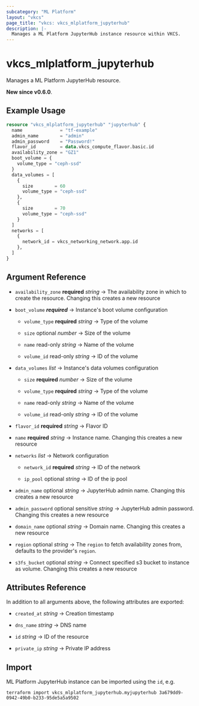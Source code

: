```yaml
---
subcategory: "ML Platform"
layout: "vkcs"
page_title: "vkcs: vkcs_mlplatform_jupyterhub"
description: |-
  Manages a ML Platform JupyterHub instance resource within VKCS.
---
```


# vkcs_mlplatform_jupyterhub

Manages a ML Platform JupyterHub resource.

**New since v0.6.0**.

## Example Usage
```terraform
resource "vkcs_mlplatform_jupyterhub" "jupyterhub" {
  name              = "tf-example"
  admin_name        = "admin"
  admin_password    = "Password!"
  flavor_id         = data.vkcs_compute_flavor.basic.id
  availability_zone = "GZ1"
  boot_volume = {
    volume_type = "ceph-ssd"
  }
  data_volumes = [
    {
      size        = 60
      volume_type = "ceph-ssd"
    },
    {
      size        = 70
      volume_type = "ceph-ssd"
    }
  ]
  networks = [
    {
      network_id = vkcs_networking_network.app.id
    },
  ]
}
```

## Argument Reference
- `availability_zone` **required** *string* &rarr;  The availability zone in which to create the resource. Changing this creates a new resource

- `boot_volume` ***required*** &rarr;  Instance's boot volume configuration
  - `volume_type` **required** *string* &rarr;  Type of the volume

  - `size` optional *number* &rarr;  Size of the volume

  - `name` read-only *string* &rarr;  Name of the volume

  - `volume_id` read-only *string* &rarr;  ID of the volume


- `data_volumes`  *list* &rarr;  Instance's data volumes configuration
  - `size` **required** *number* &rarr;  Size of the volume

  - `volume_type` **required** *string* &rarr;  Type of the volume

  - `name` read-only *string* &rarr;  Name of the volume

  - `volume_id` read-only *string* &rarr;  ID of the volume


- `flavor_id` **required** *string* &rarr;  Flavor ID

- `name` **required** *string* &rarr;  Instance name. Changing this creates a new resource

- `networks`  *list* &rarr;  Network configuration
  - `network_id` **required** *string* &rarr;  ID of the network

  - `ip_pool` optional *string* &rarr;  ID of the ip pool


- `admin_name` optional *string* &rarr;  JupyterHub admin name. Changing this creates a new resource

- `admin_password` optional sensitive *string* &rarr;  JupyterHub admin password. Changing this creates a new resource

- `domain_name` optional *string* &rarr;  Domain name. Changing this creates a new resource

- `region` optional *string* &rarr;  The `region` to fetch availability zones from, defaults to the provider's `region`.

- `s3fs_bucket` optional *string* &rarr;  Connect specified s3 bucket to instance as volume. Changing this creates a new resource


## Attributes Reference
In addition to all arguments above, the following attributes are exported:
- `created_at` *string* &rarr;  Creation timestamp

- `dns_name` *string* &rarr;  DNS name

- `id` *string* &rarr;  ID of the resource

- `private_ip` *string* &rarr;  Private IP address



## Import

ML Platform JupyterHub instance can be imported using the `id`, e.g.
```shell
terraform import vkcs_mlplatform_jupyterhub.myjupyterhub 3a679dd9-0942-49b0-b233-95de5a5a9502
```
